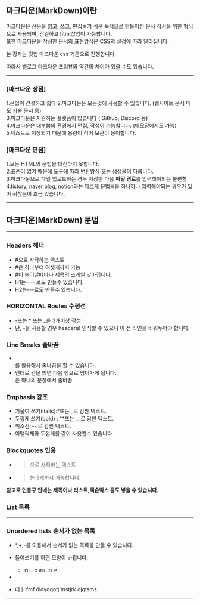 

## 마크다운(MarkDown)이란

마크다운은 산문을 읽고, 쓰고, 편집ㅎ기 쉬운 목적으로 만들어진 문서 작서을 위한 형식으로 사용되며, 간결하고 html삽입이 가능합니다.        
또한 마크다운을 작성한 문서의 표현방식은 CSS의 설정에 따라 달라집니다.    

본 강좌는 깃헙 마크다운 css 기준으로 진행합니다.    

따라서 벨로그 마크다운 프리뷰와 약간의 차이가 있을 수도 있습니다.
* * *
### [마크다운 장점]
1.문법이 간결하고 쉽다
2.마크다운은 모든것에 사용할 수 있습니다. (웹사이트 문서 메모 기술 문서 등)    
3.마크다운은 지원하는 플랫폼이 많습니다 ( Github, Discord 등)    
4.마크다운은 대부붑의 환경에서 편집, 작성이 가능합니다. (메모장에서도 가능)  
5.텍스트로 저장되기 때문에 용량이 적어 보관이 용이합니다.     

### [마크다운 단점]
1.모든 HTML의 문법을 대신하지 못합니다.   
2.표준이 없기 때문에 도구에 따라 변환방식 또는 생성물이 다릅니다.    
3.마크다운으로 파일 업로드하는 경우 저장한 다음 **파일 경로**를 입력해야되는 불편함   
4.tistory, naver blog, notion과는 다르게 문법들을 하나하나 입력해야되는 경우가 있어 귀찮음이 조금 있습니다.    
 * * *
 
 ## 마크다운(MarkDown) 문법
 * * *
 
### Headers 헤더
* #으로 사작하는 텍스트
* #은 하나부터 여셋개까지 가능
* #이 늘어날떄마다 제목의 스케일 낮아집니다.
* H1는===로도 만들수 있습니다.
* H2는---로도 만들수 있습니다.      

### HORIZONTAL Roules 수평선
* -또는 * 또는 _을 3개이상 작성.        
* 단, -을 사용할 경우 header로 인식할 수 있으니 이 전 라인을 비워두어야 합니다.

### Line Breaks 줄바꿈
* <br>를 활용해서 줄바꿈을 할 수 있습니다.
* 엔터로 칸을 띄면 다음 행으로 넘어가게 됩니다. <br>은 하나의 문장에서 줄바꿈    
 
### Emphasis 강조
* 기울여 쓰기(italic):*또는 _로 감싼 텍스트.
* 두껍게 쓰기(bold) : **또는 __로 감싼 텍스트.    
* 취소선:~~로 감싼 텍스트.   
* 이탤릭체와 두껍게를 같이 사용할수 있습니다
 
 
### Blockquotes 인용
* >으로 사작하는 텍스트
* >는 3개까지 가능합니다.
     
 **참고로 인용구 안네는 제목이나 리스트,텍슽박스 등도 넣을 수 있습니다.**
 
 ### List 목록
 ***
      
 ### Unordered lists 순서가 없는 목록
 * *,+,-를 이용해서 순서가 없는 목록을 만들 수 있습니다. 
 * 들여쓰기를 하면 모양이 바뀝니다.
   * ㅁㄴㅇㄻㄴㅇㄹ
 * 


 * 더ㅏ.fmf dldydgotj tnstjrk djqtsms
     
     
---




 
 










 



